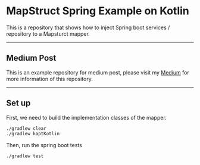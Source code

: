 # MapStruct Spring Example on Kotlin

This is a repository that shows how to inject Spring boot services / repository to a Mapsturct mapper.

---

## Medium Post
This is an example repository for medium post, please visit my [Medium](https://3lexw.medium.com/) for more information 
of this repository.

---

## Set up

First, we need to build the implementation classes of the mapper.

```bash
./gradlew clear
./gradlew kaptKotlin
```

Then, run the spring boot tests
```bash
./gradlew test
```
